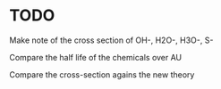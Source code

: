 # TODO
Make note of the cross section of OH-, H2O-, H3O-, S-

Compare the half life of the chemicals over AU

Compare the cross-section agains the new theory